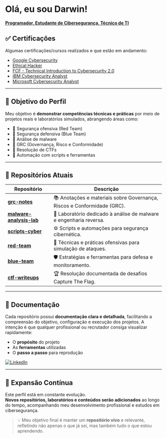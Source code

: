 
# Olá, eu sou Darwin!  
**[Programador, Estudante de Cibersegurança, Técnico de TI](https://www.linkedin.com/in/tecdarwin/)**

## ✅ Certificações
Algumas certificações/cursos realizados e que estão em andamento:

- [Google Cybersecurity](https://www.coursera.org/account/accomplishments/specialization/864JLK1NNPV3)  
- [Ethical Hacker](https://www.credly.com/badges/cbb4fc54-2f6e-47a6-98f5-3600fbc3bf1e/linked_in_profile)  
- [FCF - Technical Introduction to Cybersecurity 2.0](https://training.fortinet.com/local/staticpage/view.php?page=fcf_cybersecurity)  
- [IBM Cybersecurity Analyst](https://www.coursera.org/professional-certificates/ibm-cybersecurity-analyst)  
- [Microsoft Cybersecurity Analyst](https://www.coursera.org/professional-certificates/microsoft-cybersecurity-analyst)  

---

## 🎯 Objetivo do Perfil
Meu objetivo é **demonstrar competências técnicas e práticas** por meio de projetos reais e laboratórios simulados, abrangendo áreas como:  
- 🔹 Segurança ofensiva (Red Team)  
- 🔹 Segurança defensiva (Blue Team)  
- 🔹 Análise de malware  
- 🔹 GRC (Governança, Risco e Conformidade)  
- 🔹 Resolução de CTFs  
- 🔹 Automação com scripts e ferramentas

---

## 📂 Repositórios Atuais

| Repositório | Descrição |
|-------------|-----------|
| **[grc-notes](https://github.com/DarwinSecc/grc-notes)** | 📚 Anotações e materiais sobre Governança, Riscos e Conformidade (GRC). |
| **[malware-analysis-lab](https://github.com/DarwinSecc/malware-analysis-lab)** | 🦠 Laboratório dedicado à análise de malware e engenharia reversa. |
| **[scripts-cyber](https://github.com/DarwinSecc/scripts-cyber)** | ⚙️ Scripts e automações para segurança cibernética. |
| **[red-team](https://github.com/DarwinSecc/red-team)** | 🚨 Técnicas e práticas ofensivas para simulação de ataques. |
| **[blue-team](https://github.com/DarwinSecc/blue-team)** | 🛡️ Estratégias e ferramentas para defesa e monitoramento. |
| **[ctf-writeups](https://github.com/DarwinSecc/ctf-writeups)** | 🏆 Resolução documentada de desafios Capture The Flag. |

---

## 📝 Documentação
Cada repositório possui **documentação clara e detalhada**, facilitando a compreensão do objetivo, configuração e execução dos projetos. A intenção é que qualquer profissional ou recrutador consiga visualizar rapidamente:  
- O **propósito** do projeto  
- As **ferramentas** utilizadas  
- O **passo a passo** para reprodução

[![LinkedIn](https://img.shields.io/badge/LinkedIn-Conectar-blue?style=for-the-badge&logo=linkedin)](https://www.linkedin.com/in/tecdarwin)

---

## 🚀 Expansão Contínua
Este perfil está em constante evolução.  
**Novos repositórios, laboratórios e conteúdos serão adicionados** ao longo do tempo, acompanhando meu desenvolvimento profissional e estudos em cibersegurança.

> 💡 Meu objetivo final é manter um **repositório vivo** e relevante, refletindo não apenas o que já sei, mas também tudo o que estou aprendendo.
